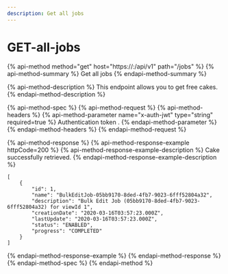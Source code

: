 ```yaml
---
description: Get all jobs
---
```


# GET-all-jobs

{% api-method method="get" host="https://<host>:<port>/api/v1" path="/jobs" %}
{% api-method-summary %}
Get all jobs
{% endapi-method-summary %}

{% api-method-description %}
This endpoint allows you to get free cakes.
{% endapi-method-description %}

{% api-method-spec %}
{% api-method-request %}
{% api-method-headers %}
{% api-method-parameter name="x-auth-jwt" type="string" required=true %}
Authentication token .
{% endapi-method-parameter %}
{% endapi-method-headers %}
{% endapi-method-request %}

{% api-method-response %}
{% api-method-response-example httpCode=200 %}
{% api-method-response-example-description %}
Cake successfully retrieved.
{% endapi-method-response-example-description %}

```
[
    {
        "id": 1,
        "name": "BulkEditJob-05bb9170-8ded-4fb7-9023-6fff52804a32",
        "description": "Bulk Edit Job (05bb9170-8ded-4fb7-9023-6fff52804a32) for viewId 1",
        "creationDate": "2020-03-16T03:57:23.000Z",
        "lastUpdate": "2020-03-16T03:57:23.000Z",
        "status": "ENABLED",
        "progress": "COMPLETED"
    }
]
```
{% endapi-method-response-example %}
{% endapi-method-response %}
{% endapi-method-spec %}
{% endapi-method %}



